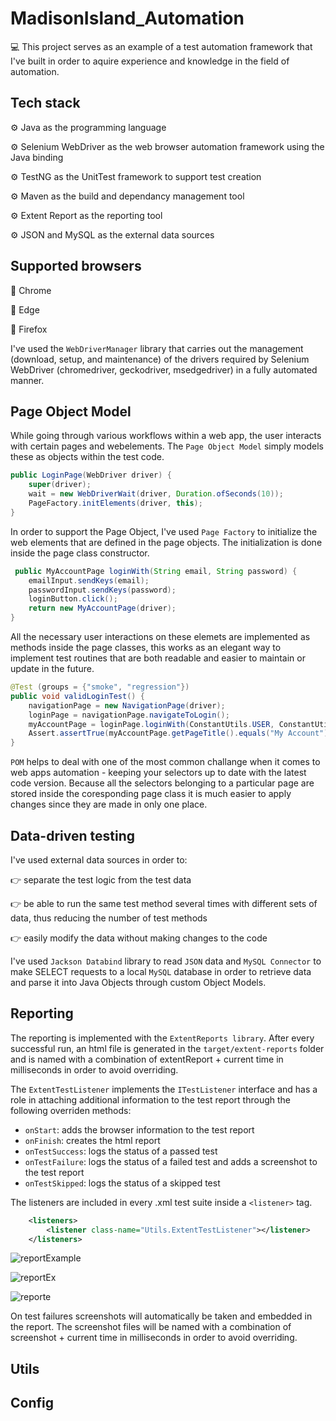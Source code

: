 # MadisonIsland_Automation

:computer: This project serves as an example of a test automation framework that I've built in order to aquire experience and knowledge in the field of automation. 

## Tech stack
:gear: Java as the programming language

:gear: Selenium WebDriver as the web browser automation framework using the Java binding

:gear: TestNG as the UnitTest framework to support test creation 

:gear: Maven as the build and dependancy management tool

:gear: Extent Report as the reporting tool

:gear: JSON and MySQL as the external data sources

## Supported browsers

:pushpin: Chrome

:pushpin: Edge

:pushpin: Firefox

I've used the ```WebDriverManager``` library that carries out the management (download, setup, and maintenance) of the drivers required by Selenium WebDriver (chromedriver, geckodriver, msedgedriver) 
in a fully automated manner.

## Page Object Model
While going through various workflows within a web app, the user interacts with certain pages and webelements. The ```Page Object Model``` simply models these as objects within the test code. 

```java
public LoginPage(WebDriver driver) {
    super(driver);
    wait = new WebDriverWait(driver, Duration.ofSeconds(10));
    PageFactory.initElements(driver, this);
}
```
In order to support the Page Object, I've used ```Page Factory``` to initialize the web elements that are defined in the page objects. The initialization is done inside the page class constructor.

```java
 public MyAccountPage loginWith(String email, String password) {
    emailInput.sendKeys(email);
    passwordInput.sendKeys(password);
    loginButton.click();
    return new MyAccountPage(driver);
}
```

All the necessary user interactions on these elemets are implemented as methods inside the page classes, this works as an elegant way to implement test routines that are both readable and easier to maintain or update in the future.

```java
@Test (groups = {"smoke", "regression"})
public void validLoginTest() {
    navigationPage = new NavigationPage(driver);
    loginPage = navigationPage.navigateToLogin();
    myAccountPage = loginPage.loginWith(ConstantUtils.USER, ConstantUtils.PASSWORD);
    Assert.assertTrue(myAccountPage.getPageTitle().equals("My Account"));
}
 ```   
 
```POM``` helps to deal with one of the most common challange when it comes to web apps automation - keeping your selectors up to date with the latest code version. Because all the selectors belonging to a particular page are stored inside the coresponding page class it is much easier to apply changes since they are made in only one place.

## Data-driven testing

I've used external data sources in order to: 

:point_right: separate the test logic from the test data

:point_right: be able to run the same test method several times with different sets of data, thus reducing the number of test methods 

:point_right: easily modify the data without making changes to the code

I've used ```Jackson Databind``` library to read ```JSON``` data and ```MySQL Connector``` to make SELECT requests to a local ```MySQL``` database in order to retrieve data and parse it into Java Objects through custom Object Models. 

## Reporting

The reporting is implemented with the ```ExtentReports library```. After every successful run, an html file is generated in the ```target/extent-reports``` folder and is named with a combination of extentReport + current time in milliseconds in order to avoid overriding. 

The ```ExtentTestListener``` implements the ```ITestListener``` interface and has a role in attaching additional information to the test report through the following overriden methods:

+ ```onStart```: adds the browser information to the test report
+ ```onFinish```: creates the html report 
+ ```onTestSuccess```: logs the status of a passed test
+ ```onTestFailure```: logs the status of a failed test and adds a screenshot to the test report
+ ```onTestSkipped```: logs the status of a skipped test

The listeners are included in every .xml test suite inside a ```<listener>``` tag.

```xml
    <listeners>
        <listener class-name="Utils.ExtentTestListener"></listener>
    </listeners>
```

![reportExample](https://user-images.githubusercontent.com/79747055/216767532-b3a6cd7d-4507-4284-aa66-9411a2807df4.png)

![reportEx](https://user-images.githubusercontent.com/79747055/216765342-196655fe-a813-4151-bd45-c568649ce9e3.png)

![reporte](https://user-images.githubusercontent.com/79747055/216765354-870e818c-db84-4c4a-9ed2-1e6c60703e60.png)

On test failures screenshots will automatically be taken and embedded in the report. The screenshot files will be named with a combination of screenshot + current time in milliseconds in order to avoid overriding.

## Utils

## Config

